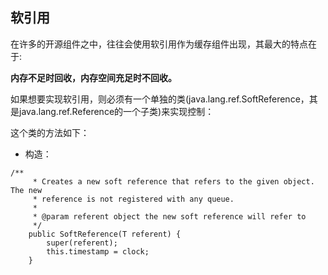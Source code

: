 ## 软引用

在许多的开源组件之中，往往会使用软引用作为缓存组件出现，其最大的特点在于:

**内存不足时回收，内存空间充足时不回收。**

如果想要实现软引用，则必须有一个单独的类(java.lang.ref.SoftReference，其是java.lang.ref.Reference的一个子类)来实现控制：

这个类的方法如下：

- 构造：

```
/**
     * Creates a new soft reference that refers to the given object.  The new
     * reference is not registered with any queue.
     *
     * @param referent object the new soft reference will refer to
     */
    public SoftReference(T referent) {
        super(referent);
        this.timestamp = clock;
    } 
```